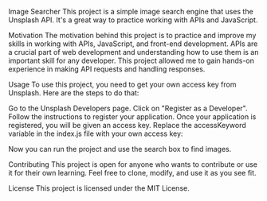 Image Searcher
This project is a simple image search engine that uses the Unsplash API. It's a great way to practice working with APIs and JavaScript.

Motivation
The motivation behind this project is to practice and improve my skills in working with APIs, JavaScript, and front-end development. APIs are a crucial part of web development and understanding how to use them is an important skill for any developer. This project allowed me to gain hands-on experience in making API requests and handling responses.

Usage
To use this project, you need to get your own access key from Unsplash. Here are the steps to do that:

Go to the Unsplash Developers page.
Click on "Register as a Developer".
Follow the instructions to register your application.
Once your application is registered, you will be given an access key.
Replace the accessKeyword variable in the index.js file with your own access key:

Now you can run the project and use the search box to find images.

Contributing
This project is open for anyone who wants to contribute or use it for their own learning. Feel free to clone, modify, and use it as you see fit.

License
This project is licensed under the MIT License.
